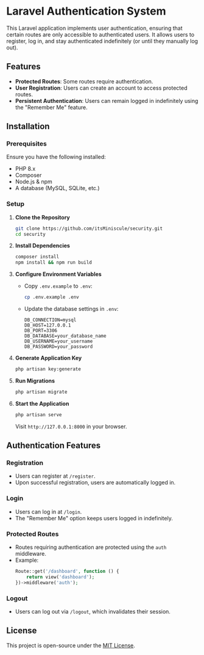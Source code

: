 # Laravel Authentication System

This Laravel application implements user authentication, ensuring that certain routes are only accessible to authenticated users. It allows users to register, log in, and stay authenticated indefinitely (or until they manually log out).

## Features
- **Protected Routes**: Some routes require authentication.
- **User Registration**: Users can create an account to access protected routes.
- **Persistent Authentication**: Users can remain logged in indefinitely using the "Remember Me" feature.

## Installation
### Prerequisites
Ensure you have the following installed:
- PHP 8.x
- Composer
- Node.js & npm
- A database (MySQL, SQLite, etc.)

### Setup
1. **Clone the Repository**
   ```bash
   git clone https://github.com/itsMiniscule/security.git
   cd security
   ```

2. **Install Dependencies**
   ```bash
   composer install
   npm install && npm run build
   ```

3. **Configure Environment Variables**
   - Copy `.env.example` to `.env`:
     ```bash
     cp .env.example .env
     ```
   - Update the database settings in `.env`:
     ```env
     DB_CONNECTION=mysql
     DB_HOST=127.0.0.1
     DB_PORT=3306
     DB_DATABASE=your_database_name
     DB_USERNAME=your_username
     DB_PASSWORD=your_password
     ```

4. **Generate Application Key**
   ```bash
   php artisan key:generate
   ```

5. **Run Migrations**
   ```bash
   php artisan migrate
   ```

6. **Start the Application**
   ```bash
   php artisan serve
   ```
   Visit `http://127.0.0.1:8000` in your browser.

## Authentication Features

### Registration
- Users can register at `/register`.
- Upon successful registration, users are automatically logged in.

### Login
- Users can log in at `/login`.
- The "Remember Me" option keeps users logged in indefinitely.

### Protected Routes
- Routes requiring authentication are protected using the `auth` middleware.
- Example:
  ```php
  Route::get('/dashboard', function () {
      return view('dashboard');
  })->middleware('auth');
  ```

### Logout
- Users can log out via `/logout`, which invalidates their session.

## License
This project is open-source under the [MIT License](LICENSE).


